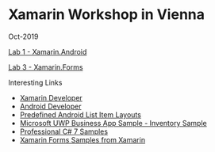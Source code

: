 # Xamarin Workshop in Vienna

Oct-2019

[Lab 1 - Xamarin.Android](https://github.com/christiannagel/xamarinworkshopoct2019/blob/master/lab1.md)

[Lab 3 - Xamarin.Forms](https://github.com/christiannagel/xamarinworkshopoct2019/blob/master/lab3.md)

Interesting Links

* [Xamarin Developer](https://docs.microsoft.com/en-us/xamarin/)
* [Android Developer](https://developer.android.com/)
* [Predefined Android List Item Layouts](https://robgibbens.com/androids-built-in-list-item-layouts/)
* [Microsoft UWP Business App Sample - Inventory Sample](https://github.com/microsoft/InventorySample)
* [Professional C# 7 Samples](https://github.com/ProfessionalCSharp/ProfessionalCSharp7)
* [Xamarin Forms Samples from Xamarin](https://github.com/xamarin/xamarin-forms-samples)
